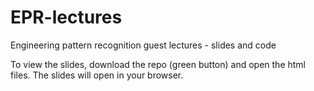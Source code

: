 # EPR-lectures
Engineering pattern recognition guest lectures - slides and code

To view the slides, download the repo (green button) and open the html files. The slides will open in your browser.
